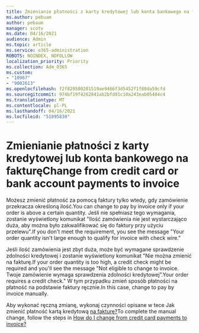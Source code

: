 ```yaml
---
title: Zmienianie płatności z karty kredytowej lub konta bankowego na fakturę
ms.author: pebuam
author: pebaum
manager: scotv
ms.date: 04/16/2021
audience: Admin
ms.topic: article
ms.service: o365-administration
ROBOTS: NOINDEX, NOFOLLOW
localization_priority: Priority
ms.collection: Adm_O365
ms.custom:
- "10967"
- "9002613"
ms.openlocfilehash: f2f829580281519ae9466f3d5452f1f80da59cfd
ms.sourcegitcommit: 974bf19f4262841ab2bfd81c10a243eab05484c4
ms.translationtype: MT
ms.contentlocale: pl-PL
ms.lasthandoff: 04/16/2021
ms.locfileid: "51895830"
---
```

# <a name="change-from-credit-card-or-bank-account-payments-to-invoice"></a><span data-ttu-id="6e83b-102">Zmienianie płatności z karty kredytowej lub konta bankowego na fakturę</span><span class="sxs-lookup"><span data-stu-id="6e83b-102">Change from credit card or bank account payments to invoice</span></span>

<span data-ttu-id="6e83b-103">Możesz zmienić płatność za pomocą faktury tylko wtedy, gdy zamówienie przekracza określoną ilość.</span><span class="sxs-lookup"><span data-stu-id="6e83b-103">You can change to pay by invoice only if your order is above a certain quantity.</span></span> <span data-ttu-id="6e83b-104">Jeśli nie spełniasz tego wymagania, zostanie wyświetlony komunikat "Ilość zamówienia nie jest wystarczająco duża, aby można było zakwalifikować się do faktury przy użyciu przelewu".</span><span class="sxs-lookup"><span data-stu-id="6e83b-104">If you don't meet the requirement, you see the message "Your order quantity isn't large enough to qualify for invoice with check wire."</span></span> 

<span data-ttu-id="6e83b-105">Jeśli ilość zamówienia jest zbyt duża, może być wymagane sprawdzenie zdolności kredytowej i zostanie wyświetlony komunikat "Nie można zmienić na fakturę.</span><span class="sxs-lookup"><span data-stu-id="6e83b-105">If your order quantity is too high, a credit check might be required and you'll see the message "Not eligible to change to invoice.</span></span> <span data-ttu-id="6e83b-106">Twoje zamówienie wymaga sprawdzenia zdolności kredytowej”.</span><span class="sxs-lookup"><span data-stu-id="6e83b-106">Your order requires a credit check."</span></span> <span data-ttu-id="6e83b-107">W tym przypadku zmień sposób płatności na płatność na podstawie faktury ręcznie.</span><span class="sxs-lookup"><span data-stu-id="6e83b-107">In this case, change to pay by invoice manually.</span></span> 

<span data-ttu-id="6e83b-108">Aby wykonać ręczną zmianę, wykonaj czynności opisane w tece Jak zmienić płatność kartą kredytową [na fakturę?](https://docs.microsoft.com/alchemyinsights/how-do-i-change-from-credit-card-payments-to-invoice)</span><span class="sxs-lookup"><span data-stu-id="6e83b-108">To complete the manual change, follow the steps in [How do I change from credit card payments to invoice?](https://docs.microsoft.com/alchemyinsights/how-do-i-change-from-credit-card-payments-to-invoice)</span></span>